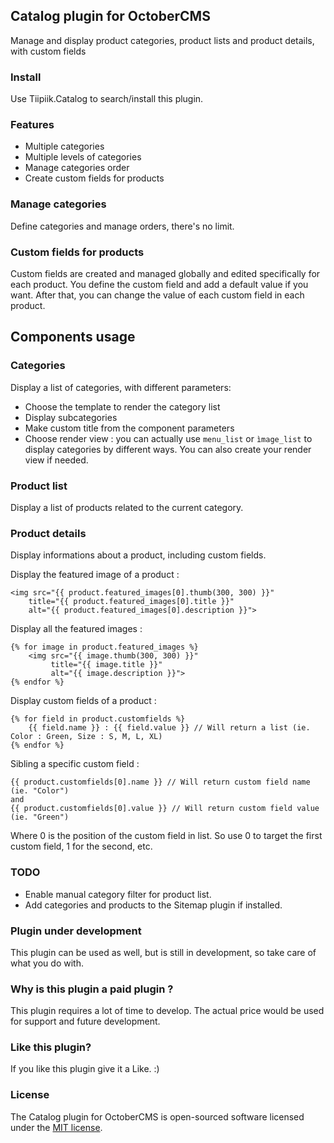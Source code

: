 ## Catalog plugin for OctoberCMS
Manage and display product categories, product lists and product details, with custom fields

### Install
Use Tiipiik.Catalog to search/install this plugin.

### Features
* Multiple categories
* Multiple levels of categories
* Manage categories order
* Create custom fields for products

### Manage categories
Define categories and manage orders, there's no limit.

### Custom fields for products
Custom fields are created and managed globally and edited specifically for each product. You define the custom field and add a default value if you want. After that, you can change the value of each custom field in each product.

## Components usage

### Categories
Display a list of categories, with different parameters:

* Choose the template to render the category list
* Display subcategories
* Make custom title from the component parameters
* Choose render view : you can actually use `menu_list` or `ìmage_list` to display categories by different ways. You can also create your render view if needed.

### Product list
Display a list of products related to the current category.

### Product details
Display informations about a product, including custom fields.

Display the featured image of a product :
	
	<img src="{{ product.featured_images[0].thumb(300, 300) }}"
        title="{{ product.featured_images[0].title }}"
        alt="{{ product.featured_images[0].description }}">

Display all the featured images :
    
	{% for image in product.featured_images %}
        <img src="{{ image.thumb(300, 300) }}"
             title="{{ image.title }}"
             alt="{{ image.description }}">
    {% endfor %}

Display custom fields of a product :

	{% for field in product.customfields %}
		{{ field.name }} : {{ field.value }} // Will return a list (ie. Color : Green, Size : S, M, L, XL)
	{% endfor %}

Sibling a specific custom field :

	{{ product.customfields[0].name }} // Will return custom field name (ie. "Color")
	and
	{{ product.customfields[0].value }} // Will return custom field value (ie. "Green")

Where 0 is the position of the custom field in list. So use 0 to target the first custom field, 1 for the second, etc.

### TODO
* Enable manual category filter for product list.
* Add categories and products to the Sitemap plugin if installed.

### Plugin under development
This plugin can be used as well, but is still in development, so take care of what you do with.

### Why is this plugin a paid plugin ?
This plugin requires a lot of time to develop. The actual price would be used for support and future development.

### Like this plugin?
If you like this plugin give it a Like. :)

### License
The Catalog plugin for OctoberCMS is open-sourced software licensed under the [MIT license](http://opensource.org/licenses/MIT).